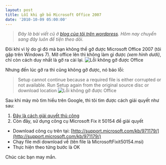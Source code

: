 ```yaml
---
layout: post
title: Lỗi khi gỡ bỏ Microsoft Office 2007
date: '2010-10-09 05:00:00'
---
```


> *Đây là bài viết cũ ở [blog của tôi trên wordpress](https://trinhvanchung.wordpress.com/category/th%E1%BB%A7-thu%E1%BA%ADt-tin-h%E1%BB%8Dc/office/). Hôm nay chuyển sang đây luôn để tiện theo dõi.*

Đôi khi vì lý do gì đó mà bạn không thể gỡ được Microsoft Office 2007 (tôi gặp trên Windows 7). Mỡ office lên thì không làm gì được *(xem hình dưới)*, chỉ còn cách duy nhất là gỡ ra cài lại.
![Lỗi không gỡ được Office](https://drive.google.com/uc?id=0B4Q9iV0ywdeRUjIxNGVZNVpyWG8)

Nhưng đến lúc gỡ ra thì cũng không gỡ được, nó báo lỗi:
> Setup cannot continue because a required file is either corrupted or not available. Run Setup again from the original source disc or download location
![Lỗi không gỡ được Office](https://drive.google.com/uc?id=0B4Q9iV0ywdeRc3RRYnJITGd6Xzg)

Sau khi mày mò tìm hiểu trên Google, thì tôi tìm được cách giải quyết như sau:

1. [Đây là cách giải quyết thủ công](http://support.microsoft.com/kb/928218/)
2. Còn đây, sử dụng công cụ Microsoft Fix it 50154 để giải quyết
 * Download công cụ trên tại: [http://support.microsoft.com/kb/971179/](http://support.microsoft.com/kb/971179/)
 * Chạy file mới download về (tên file là MicrosoftFixit50154.msi)
 * Thực hiện theo từng bước là OK
 
 Chúc các bạn may mắn.